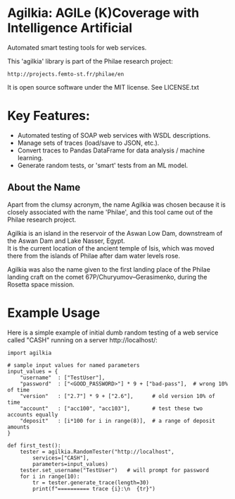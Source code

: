 # Agilkia: AGILe (K)Coverage with Intelligence Artificial

Automated smart testing tools for web services.

This 'agilkia' library is part of the Philae research project:

    http://projects.femto-st.fr/philae/en

It is open source software under the MIT license.  See LICENSE.txt

# Key Features:
* Automated testing of SOAP web services with WSDL descriptions.
* Manage sets of traces (load/save to JSON, etc.).
* Convert traces to Pandas DataFrame for data analysis / machine learning.
* Generate random tests, or 'smart' tests from an ML model.
 

## About the Name

Apart from the clumsy acronym, the name Agilkia was chosen because
it is closely associated with the name 'Philae', and this tool
came out of the Philae research project.

Agilkia is an island in the reservoir of the Aswan Low Dam, 
downstream of the Aswan Dam and Lake Nasser, Egypt.  
It is the current location of the ancient temple of Isis, which was 
moved there from the islands of Philae after dam water levels rose.
    
Agilkia was also the name given to the first landing place of the
Philae landing craft on the comet 67P/Churyumov–Gerasimenko,
during the Rosetta space mission.



# Example Usage

Here is a simple example of initial dumb random testing of a web service
called "CASH" running on a server http://localhost/:
```
import agilkia

# sample input values for named parameters
input_values = {
    "username"  : ["TestUser"],
    "password"  : ["<GOOD_PASSWORD>"] * 9 + ["bad-pass"],  # wrong 10% of time
    "version"   : ["2.7"] * 9 + ["2.6"],      # old version 10% of time
    "account"   : ["acc100", "acc103"],       # test these two accounts equally
    "deposit"   : [i*100 for i in range(8)],  # a range of deposit amounts
}

def first_test():
    tester = agilkia.RandomTester("http://localhost",
        services=["CASH"],
        parameters=input_values)
    tester.set_username("TestUser")   # will prompt for password
    for i in range(10):
        tr = tester.generate_trace(length=30)
        print(f"========== trace {i}:\n  {tr}")
```
 
